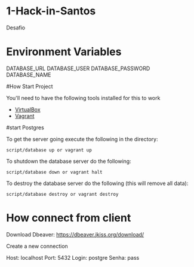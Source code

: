 # 1-Hack-in-Santos
Desafio 

# Environment Variables

DATABASE_URL 
DATABASE_USER
DATABASE_PASSWORD
DATABASE_NAME


#How Start Project

You'll need to have the following tools installed for this to work

* [VirtualBox](https://www.virtualbox.org/wiki/Downloads)
* [Vagrant](http://vagrantup.com/)

#start Postgres

To get the server going execute the following in the directory:

    script/database up or vagrant up

To shutdown the database server do the following:

    script/database down or vagrant halt

To destroy the database server do the following (this will remove all data):

    script/database destroy or vagrant destroy


# How connect from client

Download Dbeaver:
	https://dbeaver.jkiss.org/download/	

Create a new connection

Host: localhost
Port: 5432
Login: postgre
Senha: pass